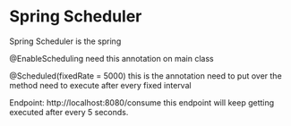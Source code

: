 # Spring Scheduler
Spring Scheduler is the spring 

@EnableScheduling need this annotation on main class

@Scheduled(fixedRate = 5000) this is the annotation need to put over the method need to execute after every fixed interval

Endpoint: http://localhost:8080/consume this endpoint will keep getting executed after every 5 seconds. 
